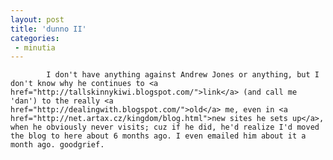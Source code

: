 ```yaml
---
layout: post
title: 'dunno II'
categories:
 - minutia
---
```


			I don't have anything against Andrew Jones or anything, but I don't know why he continues to <a href="http://tallskinnykiwi.blogspot.com/">link</a> (and call me 'dan') to the really <a href="http://dealingwith.blogspot.com/">old</a> me, even in <a href="http://net.artax.cz/kingdom/blog.html">new sites he sets up</a>, when he obviously never visits; cuz if he did, he'd realize I'd moved the blog to here about 6 months ago. I even emailed him about it a month ago. goodgrief.


